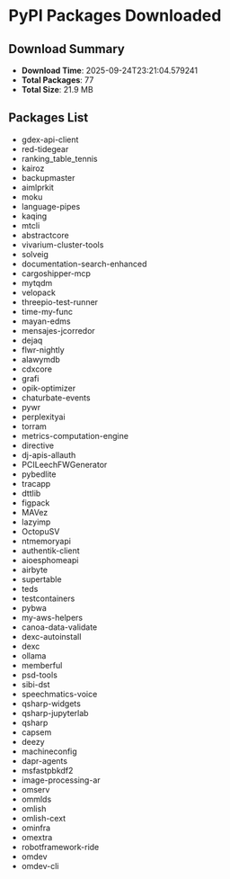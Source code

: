 # PyPI Packages Downloaded

## Download Summary
- **Download Time**: 2025-09-24T23:21:04.579241
- **Total Packages**: 77
- **Total Size**: 21.9 MB

## Packages List
- gdex-api-client
- red-tidegear
- ranking_table_tennis
- kairoz
- backupmaster
- aimlprkit
- moku
- language-pipes
- kaqing
- mtcli
- abstractcore
- vivarium-cluster-tools
- solveig
- documentation-search-enhanced
- cargoshipper-mcp
- mytqdm
- velopack
- threepio-test-runner
- time-my-func
- mayan-edms
- mensajes-jcorredor
- dejaq
- flwr-nightly
- alawymdb
- cdxcore
- grafi
- opik-optimizer
- chaturbate-events
- pywr
- perplexityai
- torram
- metrics-computation-engine
- directive
- dj-apis-allauth
- PCILeechFWGenerator
- pybedlite
- tracapp
- dttlib
- figpack
- MAVez
- lazyimp
- OctopuSV
- ntmemoryapi
- authentik-client
- aioesphomeapi
- airbyte
- supertable
- teds
- testcontainers
- pybwa
- my-aws-helpers
- canoa-data-validate
- dexc-autoinstall
- dexc
- ollama
- memberful
- psd-tools
- sibi-dst
- speechmatics-voice
- qsharp-widgets
- qsharp-jupyterlab
- qsharp
- capsem
- deezy
- machineconfig
- dapr-agents
- msfastpbkdf2
- image-processing-ar
- omserv
- ommlds
- omlish
- omlish-cext
- ominfra
- omextra
- robotframework-ride
- omdev
- omdev-cli
